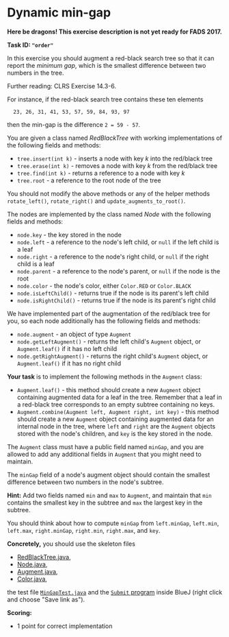 Dynamic min-gap
===============

**Here be dragons! This exercise description is not yet ready for FADS 2017.**

**Task ID: `"order"`**

In this exercise you should augment a red-black search tree
so that it can report the *minimum gap*,
which is the smallest difference between two numbers in the tree.

Further reading: CLRS Exercise 14.3-6.

For instance, if the red-black search tree contains these ten elements
```
  23, 26, 31, 41, 53, 57, 59, 84, 93, 97
```
then the min-gap is the difference `2 = 59 - 57`.

You are given a class named *RedBlackTree*
with working implementations of the following fields and methods:

* `tree.insert(int k)` - inserts a node with key *k* into the red/black tree
* `tree.erase(int k)` - removes a node with key *k* from the red/black tree
* `tree.find(int k)` - returns a reference to a node with key *k*
* `tree.root` - a reference to the root node of the tree

You should not modify the above methods or any of the helper methods
`rotate_left()`, `rotate_right()` and `update_augments_to_root()`.

The nodes are implemented by the class named *Node* with the following fields
and methods:

* `node.key` - the key stored in the node
* `node.left` - a reference to the node's left child, or `null` if the left child is a leaf
* `node.right` - a reference to the node's right child, or `null` if the right child is a leaf
* `node.parent` - a reference to the node's parent, or `null` if the node is the root
* `node.color` - the node's color, either `Color.RED` or `Color.BLACK`
* `node.isLeftChild()` - returns true if the node is its parent's left child
* `node.isRightChild()` - returns true if the node is its parent's right child

We have implemented part of the augmentation of the red/black tree for you,
so each node additionally has the following fields and methods:

* `node.augment` - an object of type `Augment`
* `node.getLeftAugment()` - returns the left child's `Augment` object, or `Augment.leaf()` if it has no left child
* `node.getRightAugment()` - returns the right child's `Augment` object, or `Augment.leaf()` if it has no right child

**Your task** is to implement the following methods in the `Augment` class:

* `Augment.leaf()` - this method should create a new `Augment` object
  containing augmented data for a leaf in the tree.
  Remember that a leaf in a red-black tree corresponds to an empty subtree containing no keys.
* `Augment.combine(Augment left, Augment right, int key)` - this method should
  create a new `Augment` object containing augmented data for an internal node
  in the tree, where `left` and `right` are the `Augment` objects stored with
  the node's children, and `key` is the key stored in the node.

The `Augment` class must have a public field named `minGap`,
and you are allowed to add any additional fields in `Augment`
that you might need to maintain.

The `minGap` field of a node's augment object
should contain the smallest difference between two numbers
in the node's subtree.

**Hint:** Add two fields named `min` and `max` to `Augment`,
and maintain that `min` contains the smallest key in the subtree
and `max` the largest key in the subtree.

You should think about how to compute `minGap`
from `left.minGap`, `left.min`, `left.max`, `right.minGap`, `right.min`, `right.max`, and `key`.

**Concretely,** you should use the skeleton files

* <a href="https://github.com/Mortal/csaudk-submitj/raw/master/tasks/mingap/RedBlackTree.java">
  RedBlackTree.java</a>,
* <a href="https://github.com/Mortal/csaudk-submitj/raw/master/tasks/mingap/Node.java">
  Node.java</a>,
* <a href="https://github.com/Mortal/csaudk-submitj/raw/master/tasks/mingap/Augment.java">
  Augment.java</a>,
* <a href="https://github.com/Mortal/csaudk-submitj/raw/master/tasks/mingap/Color.java">
  Color.java</a>,

the test file
<a href="https://github.com/Mortal/csaudk-submitj/raw/master/tasks/mingap/MinGapTest.java">
`MinGapTest.java`</a>
and the
<a href="https://github.com/Mortal/csaudk-submitj/raw/master/Submit.java">
`Submit` program</a>
inside BlueJ (right click and choose "Save link as").

**Scoring:**

  * 1 point for correct implementation
